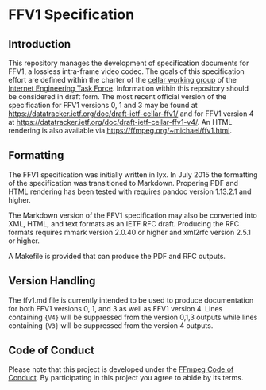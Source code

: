 # FFV1 Specification

## Introduction

This repository manages the development of specification documents for FFV1, a lossless intra-frame video codec. The goals of this specification effort are defined within the charter of the [cellar working group](https://datatracker.ietf.org/wg/cellar/charter/) of the [Internet Engineering Task Force](https://ietf.org/). Information within this repository should be considered in draft form. The most recent official version of the specification for FFV1 versions 0, 1 and 3 may be found at https://datatracker.ietf.org/doc/draft-ietf-cellar-ffv1/ and for FFV1 version 4 at https://datatracker.ietf.org/doc/draft-ietf-cellar-ffv1-v4/. An HTML rendering is also available via https://ffmpeg.org/~michael/ffv1.html.

## Formatting

The FFV1 specification was initially written in lyx. In July 2015 the formatting of the specification was transitioned to Markdown. Propering PDF and HTML rendering has been tested with requires pandoc version 1.13.2.1 and higher.

The Markdown version of the FFV1 specification may also be converted into XML, HTML, and text formats as an IETF RFC draft. Producing the RFC formats requires mmark version 2.0.40 or higher and xml2rfc version 2.5.1 or higher.

A Makefile is provided that can produce the PDF and RFC outputs.

## Version Handling

The ffv1.md file is currently intended to be used to produce documentation for both FFV1 versions 0, 1, and 3 as well as FFV1 version 4. Lines containing `{V4}` will be suppressed from the version 0,1,3 outputs while lines containing `{V3}` will be suppressed from the version 4 outputs.

## Code of Conduct

Please note that this project is developed under the [FFmpeg Code of Conduct](https://www.ffmpeg.org/developer.html#Code-of-conduct). By participating in this project you agree to abide by its terms.
